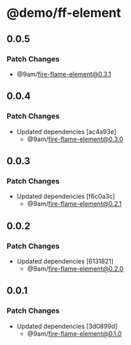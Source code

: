# @demo/ff-element

## 0.0.5

### Patch Changes

-   @9am/fire-flame-element@0.3.1

## 0.0.4

### Patch Changes

-   Updated dependencies [ac4a93e]
    -   @9am/fire-flame-element@0.3.0

## 0.0.3

### Patch Changes

-   Updated dependencies [f6c0a3c]
    -   @9am/fire-flame-element@0.2.1

## 0.0.2

### Patch Changes

-   Updated dependencies [6131821]
    -   @9am/fire-flame-element@0.2.0

## 0.0.1

### Patch Changes

-   Updated dependencies [3d0899d]
    -   @9am/fire-flame-element@0.1.0
